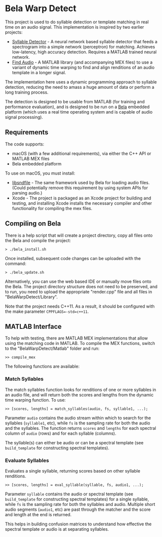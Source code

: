Bela Warp Detect
================

This project is used to do syllable detection or template matching in real time
on an audio signal. This implementation is inspired by two earlier projects:

* [Syllable Detector](https://github.com/gardner-lab/syllable-detector-swift) - A neural network based syllable detector that feeds a spectrogram into a simple network (perceptron) for matching. Achieves low-latency, high accuracy detection. Requires a MATLAB trained neural network.
* [Find Audio](https://github.com/gardner-lab/find-audio) - A MATLAB library (and accompanying MEX files) to use a variant of dynamic time warping to find and align renditions of an audio template in a longer signal.

The implementation here uses a dynamic programming approach to syllable detection, 
reducing the need to amass a huge amount of data or perform a long training process.

The detection is designed to be usable from MATLAB (for training and performance 
evaluation), and is designed to be run on a [Bela](http://bela.io) embedded platform 
(which uses a real time operating system and is capable of audio signal processing).


Requirements
------------

The code supports:

* macOS (with a few additional requirements), via either the C++ API or MATLAB MEX files
* Bela embedded platform

To use on macOS, you must install:

* [libsndfile](http://www.mega-nerd.com/libsndfile/) - The same framework used by Bela for loading audio files. (Could potentially remove this requirement by using system APIs for parsing audio.)
* Xcode - The project is packaged as an Xcode project for building and testing, and installing Xcode installs the necessary compiler and other functionality for compiling the mex files.


Compiling on Bela
-----------------

There is a help script that will create a project directory, copy all files onto the Bela and compile the project:

```
> ./bela_install.sh
```

Once installed, subsequent code changes can be uploaded with the command:

```
> ./bela_update.sh
```

Alternatively, you can use the web based IDE or manually move files onto the Bela. The project directory structure does not need to be preserved, and to run, you need to upload the appropriate "render.cpp" file and all files in "BelaWarpDetect/Library".

Note that the project needs C++11. As a result, it should be configured with the make parameter `CPPFLAGS=-std=c++11`.

MATLAB Interface
----------------

To help with testing, there are MATLAB MEX implementations that allow using the matching code in MATLAB. To compile the MEX functions, switch to the "BelaWarpDetect/Matlab" folder and run:

```
>> compile_mex
````

The following functions are available:

### Match Syllables

The match syllables function looks for renditions of one or more syllables in an audio file, and will return both the scores and lengths from the dynamic time warping function. To use:

```
>> [scores, lengths] = match_syllables(audio, fs, syllable1, ...);
```

Parameter `audio` contains the audio stream within which to search for the syllables (`syllable1`, etc), while `fs` is the sampling rate for both the audio and the syllables. The function returns `scores` and `lengths` for each spectral column of `audio` (rows) and for each syllable (columns).

The syllable(s) can either be audio or can be a spectral template (see `build_template` for constructing spectral templates).

### Evaluate Syllables

Evaluates a single syllable, returning scores based on other syllable renditions.

```
>> [scores, lengths] = eval_syllable(syllable, fs, audio1, ...);
```

Parameter `syllable` contains the audio or spectral template (see `build_template` for constructing spectral templates) for a single syllable, while `fs` is the sampling rate for both the syllables and audio. Multiple short audio segments (`audio1`, etc) are past through the matcher and the score and length at the end is returned.

This helps in building confusion matrices to understand how effective the spectral template or audio is at separating syllables.

